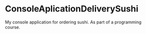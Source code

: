 # ConsoleAplicationDeliverySushi
My console application for ordering sushi. As part of a programming course.
